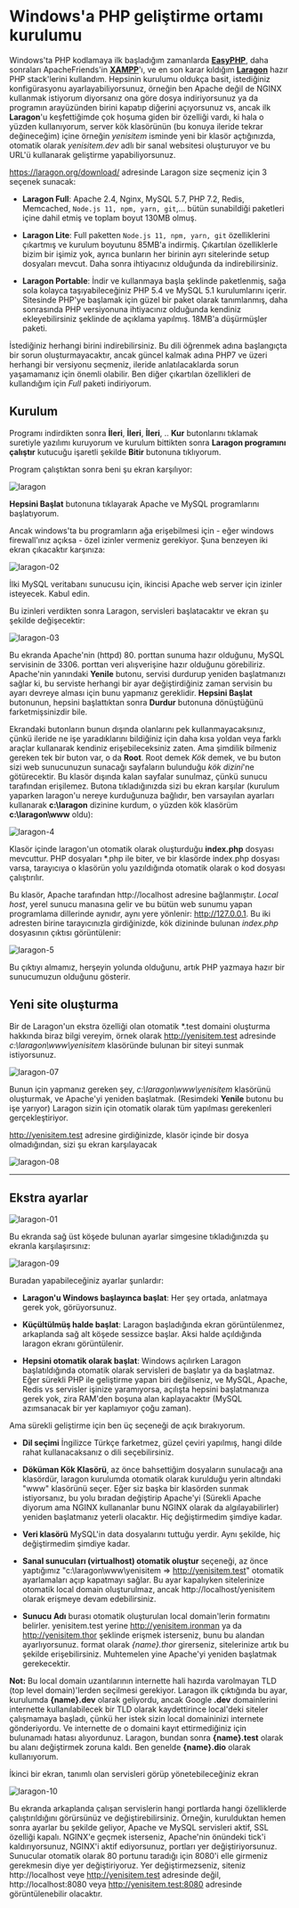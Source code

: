 # Windows'a PHP geliştirme ortamı kurulumu

Windows'ta PHP kodlamaya ilk başladığım zamanlarda [**EasyPHP**](https://www.easyphp.org/), daha sonraları ApacheFriends'in [**XAMPP**](https://www.apachefriends.org/tr/index.html)'ı, ve en son karar kıldığım [**Laragon**](https://laragon.org/) hazır PHP stack'lerini kullandım. Hepsinin kurulumu oldukça basit, istediğiniz konfigürasyonu ayarlayabiliyorsunuz, örneğin ben Apache değil de NGINX kullanmak istiyorum diyorsanız ona göre dosya indiriyorsunuz ya da programın arayüzünden birini kapatıp diğerini açıyorsunuz vs, ancak ilk **Laragon**'u keşfettiğimde çok hoşuma giden bir özelliği vardı, ki hala o yüzden kullanıyorum, server kök klasörünün (bu konuya ileride tekrar değineceğim) içine örneğin _yenisitem_ isminde yeni bir klasör açtığınızda, otomatik olarak _yenisitem.dev_ adlı bir sanal websitesi oluşturuyor ve bu URL'ü kullanarak geliştirme yapabiliyorsunuz.

https://laragon.org/download/ adresinde Laragon size seçmeniz için 3 seçenek sunacak:

- **Laragon Full**: Apache 2.4, Nginx, MySQL 5.7, PHP 7.2, Redis, Memcached, `Node.js 11, npm, yarn, git`,… bütün sunabildiği paketleri içine dahil etmiş ve toplam boyut 130MB olmuş.

- **Laragon Lite**: Full paketten `Node.js 11, npm, yarn, git` özelliklerini çıkartmış ve kurulum boyutunu 85MB'a indirmiş. Çıkartılan özelliklerle bizim bir işimiz yok, ayrıca bunların her birinin ayrı sitelerinde setup dosyaları mevcut. Daha sonra ihtiyacınız olduğunda da indirebilirsiniz.

- **Laragon Portable**:  İndir ve kullanmaya başla şeklinde paketlenmiş, sağa sola kolayca taşıyabileceğiniz PHP 5.4 ve MySQL 5.1 kurulumlarını içerir. Sitesinde PHP'ye başlamak için güzel bir paket olarak tanımlanmış, daha sonrasında PHP versiyonuna ihtiyacınız olduğunda kendiniz ekleyebilirsiniz şeklinde de açıklama yapılmış. 18MB'a düşürmüşler paketi. 

İstediğiniz herhangi birini indirebilirsiniz. Bu dili öğrenmek adına başlangıçta bir sorun oluşturmayacaktır, ancak güncel kalmak adına PHP7 ve üzeri herhangi bir versiyonu seçmeniz, ileride anlatılacaklarda sorun yaşamamanız için önemli olabilir. Ben diğer çıkartılan özellikleri de kullandığım için _Full_ paketi indiriyorum. 

## Kurulum

Programı indirdikten sonra **İleri**, **İleri**, **İleri**, .. **Kur** butonlarını tıklamak suretiyle yazılımı kuruyorum ve kurulum bittikten sonra **Laragon programını çalıştır** kutucuğu işaretli şekilde **Bitir** butonuna tıklıyorum. 

Program çalıştıktan sonra beni şu ekran karşılıyor: 

![laragon](./laragon/laragon-1.png)

**Hepsini Başlat** butonuna tıklayarak Apache ve MySQL programlarını başlatıyorum. 

Ancak windows'ta bu programların ağa erişebilmesi için - eğer windows firewall'ınız açıksa - özel izinler vermeniz gerekiyor. Şuna benzeyen iki ekran çıkacaktır karşınıza:

![laragon-02](./laragon/laragon-2.png)

İlki MySQL veritabanı sunucusu için, ikincisi Apache web server için izinler isteyecek. Kabul edin.

Bu izinleri verdikten sonra Laragon, servisleri başlatacaktır ve ekran şu şekilde değişecektir:

![laragon-03](./laragon/laragon-3.png)

Bu ekranda Apache'nin (httpd) 80. porttan sunuma hazır olduğunu, MySQL servisinin de 3306. porttan veri alışverişine hazır olduğunu görebiliriz. Apache'nin yanındaki **Yenile** butonu, servisi durdurup yeniden başlatmanızı sağlar ki, bu serviste herhangi bir ayar değiştirdiğiniz zaman servisin bu ayarı devreye alması için bunu yapmanız gereklidir. **Hepsini Başlat** butonunun, hepsini başlattıktan sonra **Durdur** butonuna dönüştüğünü farketmişsinizdir bile.

Ekrandaki butonların bunun dışında olanlarını pek kullanmayacaksınız, çünkü ileride ne işe yaradıklarını bildiğiniz için daha kısa yoldan veya farklı araçlar kullanarak kendiniz erişebileceksiniz zaten. Ama şimdilik bilmeniz gereken tek bir buton var, o da **Root**. Root demek _Kök_ demek, ve bu buton sizi web sunucunuzun sunacağı sayfaların bulunduğu _kök dizini_'ne götürecektir. Bu klasör dışında kalan sayfalar sunulmaz, çünkü sunucu tarafından erişilemez. Butona tıkladığınızda sizi bu ekran karşılar (kurulum yaparken laragon'u nereye kurduğunuza bağlıdır, ben varsayılan ayarları kullanarak **c:\laragon** dizinine kurdum, o yüzden kök klasörüm **c:\laragon\www** oldu):

![laragon-4](./laragon/laragon-4.png)

Klasör içinde laragon'un otomatik olarak oluşturduğu **index.php** dosyası mevcuttur. PHP dosyaları *.php ile biter, ve bir klasörde index.php dosyası varsa, tarayıcıya o klasörün yolu yazıldığında otomatik olarak o kod dosyası çalıştırılır. 

Bu klasör, Apache tarafından http://localhost adresine bağlanmıştır. _Local host_, yerel sunucu manasına gelir ve bu bütün web sunumu yapan programlama dillerinde aynıdır, aynı yere yönlenir: http://127.0.0.1.  Bu iki adresten birine tarayıcınızla girdiğinizde, kök dizininde bulunan _index.php_ dosyasının çıktısı görüntülenir:

![laragon-5](./laragon/laragon-5.png)

Bu çıktıyı almamız, herşeyin yolunda olduğunu, artık PHP yazmaya hazır bir sunucumuzun olduğunu gösterir.



## Yeni site oluşturma

Bir de Laragon'un ekstra özelliği olan otomatik *.test domaini oluşturma hakkında biraz bilgi vereyim, örnek olarak http://yenisitem.test adresinde _c:\laragon\www\yenisitem_ klasöründe bulunan bir siteyi sunmak istiyorsunuz. 

![laragon-07](./laragon/laragon-7.png)

Bunun için yapmanız gereken şey, _c:\laragon\www\yenisitem_ klasörünü oluşturmak, ve Apache'yi yeniden başlatmak. (Resimdeki **Yenile** butonu bu işe yarıyor) Laragon sizin için otomatik olarak tüm yapılması gerekenleri gerçekleştiriyor.

http://yenisitem.test adresine girdiğinizde, klasör içinde bir dosya olmadığından, sizi şu ekran karşılayacak

![laragon-08](./laragon/laragon-8.png)

---

## Ekstra ayarlar

![laragon-01](./laragon/laragon-3.png)

Bu ekranda sağ üst köşede bulunan ayarlar simgesine tıkladığınızda şu ekranla karşılaşırsınız:

![laragon-09](./laragon/laragon-9.png)

Buradan yapabileceğiniz ayarlar şunlardır:

* **Laragon'u Windows başlayınca başlat**: Her şey ortada, anlatmaya gerek yok, görüyorsunuz.

* **Küçültülmüş halde başlat**: Laragon başladığında ekran görüntülenmez, arkaplanda sağ alt köşede sessizce başlar. Aksi halde açıldığında laragon ekranı görüntülenir.

* **Hepsini otomatik olarak başlat**: Windows açılırken Laragon başlatıldığında otomatik olarak servisleri de başlatır ya da başlatmaz. Eğer sürekli PHP ile geliştirme yapan biri değilseniz, ve MySQL, Apache, Redis vs servisler işinize yaramıyorsa, açılışta hepsini başlatmanıza gerek yok, zira RAM'den boşuna alan kaplayacaktır (MySQL azımsanacak bir yer kaplamıyor çoğu zaman). 

Ama sürekli geliştirme için ben üç seçeneği de açık bırakıyorum.

* **Dil seçimi** İngilizce Türkçe farketmez, güzel çeviri yapılmış, hangi dilde rahat kullanacaksanız o dili seçebilirsiniz.

* **Döküman Kök Klasörü**, az önce bahsettiğim dosyaların sunulacağı ana klasördür, laragon kurulumda otomatik olarak kurulduğu yerin altındaki "www" klasörünü seçer. Eğer siz başka bir klasörden sunmak istiyorsanız, bu yolu bıradan değiştirip Apache'yi (Sürekli Apache diyorum ama NGINX kullananlar bunu NGINX olarak da algılayabilirler) yeniden başlatmanız yeterli olacaktır. Hiç değiştirmedim şimdiye kadar.

* **Veri klasörü** MySQL'in data dosyalarını tuttuğu yerdir. Aynı şekilde, hiç değiştirmedim şimdiye kadar.

* **Sanal sunucuları (virtualhost) otomatik oluştur** seçeneği, az önce yaptığımız "c:\laragon\www\yenisitem => http://yenisitem.test" otomatik ayarlamaları açıp kapatmayı sağlar. Bu ayar kapalıyken sitelerinize otomatik local domain oluşturulmaz, ancak http://localhost/yenisitem olarak erişmeye devam edebilirsiniz.

* **Sunucu Adı** burası otomatik oluşturulan local domain'lerin formatını belirler. yenisitem.test yerine http://yenisitem.ironman ya da http://yenisitem.thor şeklinde erişmek isterseniz, bunu bu alandan ayarlıyorsunuz. format olarak _{name}.thor_ girerseniz, sitelerinize artık bu şekilde erişebilirsiniz. Muhtemelen yine Apache'yi yeniden başlatmak gerekecektir. 

**Not:** Bu local domain uzantılarının internette hali hazırda varolmayan TLD (top level domain)'lerden seçilmesi gerekiyor. Laragon ilk çıktığında bu ayar, kurulumda **{name}.dev** olarak geliyordu, ancak Google **.dev** domainlerini internette kullanılabilecek bir TLD olarak kaydettirince local'deki siteler çalışmamaya başladı, çünkü her istek sizin local domaininizi internete gönderiyordu. Ve internette de o domaini kayıt ettirmediğiniz için bulunamadı hatası alıyordunuz. Laragon, bundan sonra **{name}.test** olarak bu alanı değiştirmek zoruna kaldı. Ben genelde **{name}.dio** olarak kullanıyorum.

İkinci bir ekran, tanımlı olan servisleri görüp yönetebileceğiniz ekran

![laragon-10](./laragon/laragon-10.png)

Bu ekranda arkaplanda çalışan servislerin hangi portlarda hangi özelliklerde çalıştırıldığını görürsünüz ve değiştirebilirsiniz. Örneğin, kurulduktan hemen sonra ayarlar bu şekilde geliyor, Apache ve MySQL servisleri aktif, SSL özelliği kapalı. NGINX'e geçmek isterseniz, Apache'nin önündeki tick'i kaldırıyorsunuz, NGINX'i aktif ediyorsunuz, portları yer değiştiriyorsunuz. Sunucular otomatik olarak 80 portunu taradığı için 8080'i elle girmeniz gerekmesin diye yer değiştiriyoruz. Yer değiştirmezseniz, siteniz http://localhost veye http://yenisitem.test adresinde değil, http://localhost:8080 veya http://yenisitem.test:8080 adresinde görüntülenebilir olacaktır.